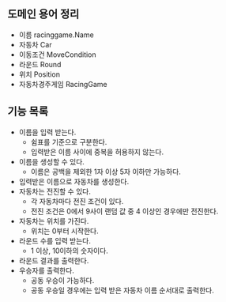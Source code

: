 ## 도메인 용어 정리

- 이름 racinggame.Name
- 자동차 Car
- 이동조건 MoveCondition
- 라운드 Round
- 위치 Position
- 자동차경주게임 RacingGame

## 기능 목록

- 이름을 입력 받는다.
    - 쉼표를 기준으로 구분한다.
    - 입력받은 이름 사이에 중복을 허용하지 않는다.
- 이름을 생성할 수 있다.
    - 이름은 공백을 제외한 1자 이상 5자 이하만 가능하다.
- 입력받은 이름으로 자동차를 생성한다.
- 자동차는 전진할 수 있다.
    - 각 자동차마다 전진 조건이 있다.
    - 전진 조건은 0에서 9사이 랜덤 값 중 4 이상인 경우에만 전진한다.
- 자동차는 위치를 가진다.
    - 위치는 0부터 시작한다.
- 라운드 수를 입력 받는다.
    - 1 이상, 10이하의 숫자이다.
- 라운드 결과를 출력한다.
- 우승자를 출력한다.
    - 공동 우승이 가능하다.
    - 공동 우승일 경우에는 입력 받은 자동차 이름 순서대로 출력한다.

